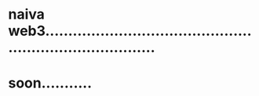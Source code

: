 # naiva web3.............................................................................
# soon...........

